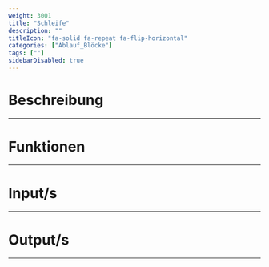 ```yaml
---
weight: 3001
title: "Schleife"
description: ""
titleIcon: "fa-solid fa-repeat fa-flip-horizontal"
categories: ["Ablauf_Blöcke"]
tags: [""]
sidebarDisabled: true
---
```



# Beschreibung
---

# Funktionen
---

# Input/s
---

# Output/s
---
